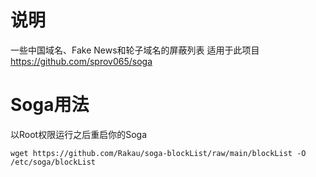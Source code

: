 # 说明
一些中国域名、Fake News和轮子域名的屏蔽列表
适用于此项目 https://github.com/sprov065/soga

# Soga用法
以Root权限运行之后重启你的Soga  

```wget https://github.com/Rakau/soga-blockList/raw/main/blockList -O /etc/soga/blockList```
